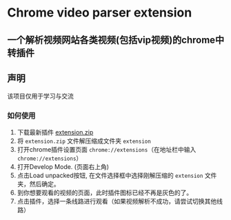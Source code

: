 # Chrome video parser extension

一个解析视频网站各类视频(包括vip视频)的chrome中转插件
---

## 声明

该项目仅用于学习与交流

### 如何使用

1. 下载最新插件 [extension.zip](https://github.com/zslucky/chrome-video-parser-extension/raw/master/extension.zip)
2. 将 `extension.zip` 文件解压缩成文件夹 `extension`
3. 打开chrome插件设置页面 `chrome://extensions`（在地址栏中输入`chrome://extensions`）
4. 打开Develop Mode. (页面右上角)
5. 点击Load unpacked按钮, 在文件选择框中选择刚解压缩的 `extension` 文件夹，然后确定。
6. 到你想要观看的视频的页面，此时插件图标已经不再是灰色的了。
7. 点击插件，选择一条线路进行观看（如果视频解析不成功，请尝试切换其他线路）